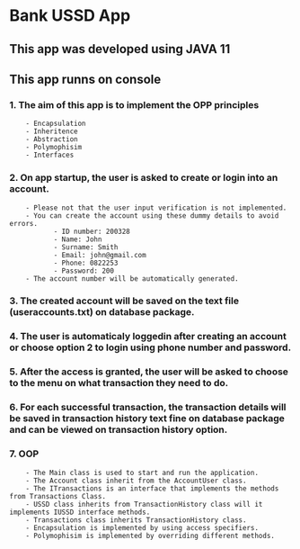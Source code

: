 # Bank USSD App
## This app was developed using JAVA 11
## This app runns on console

### 1. The aim of this app is to implement the OPP principles
        - Encapsulation
        - Inheritence
        - Abstraction 
        - Polymophisim 
        - Interfaces 
### 2. On app startup, the user is asked to create or login into an account.
        - Please not that the user input verification is not implemented.
        - You can create the account using these dummy details to avoid errors.
               - ID number: 200328
               - Name: John
               - Surname: Smith
               - Email: john@gmail.com
               - Phone: 0822253
               - Password: 200
        - The account number will be automatically generated.
### 3. The created account will be saved on the text file (useraccounts.txt) on database package.
### 4. The user is automaticaly loggedin after creating an account or choose option 2 to login using phone number and password.
### 5. After the access is granted, the user will be asked to choose to the menu on what transaction they need to do.
### 6. For each successful transaction, the transaction details will be saved in transaction history text fine on database package and can be viewed on transaction history option.

### 7. OOP
        - The Main class is used to start and run the application.
        - The Account class inherit from the AccountUser class.
        - The ITransactions is an interface that implements the methods from Transactions Class.
        - USSD class inherits from TransactionHistory class will it implements IUSSD interface methods.
        - Transactions class inherits TransactionHistory class.
        - Encapsulation is implemented by using access specifiers.
        - Polymophisim is implemented by overriding different methods.
